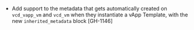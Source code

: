 * Add support to the metadata that gets automatically created on `vcd_vapp_vm` and `vcd_vm` when they instantiate a vApp Template,
  with the new `inherited_metadata` block [GH-1146]